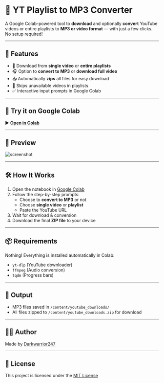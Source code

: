 # 🎵 YT Playlist to MP3 Converter

A Google Colab-powered tool to **download** and optionally **convert** YouTube videos or entire playlists to **MP3 or video format** — with just a few clicks. No setup required!

---

## 🚀 Features

- 🔗 Download from **single video** or **entire playlists**
- 🎧 Option to **convert to MP3** or **download full video**
- 📥 Automatically **zips** all files for easy download
- 🔄 Skips unavailable videos in playlists
- ✅ Interactive input prompts in Google Colab

---

## 🧪 Try it on Google Colab

▶️ [**Open in Colab**](https://colab.research.google.com/github/Darkwarrior247/YT-Playlist-to-MP3-Converter/blob/main/YT-Playlist-to-MP3-Converter.ipynb)

---

## 📸 Preview

![screenshot](https://github.com/Darkwarrior247/YT-Playlist-to-MP3-Converter/raw/main/assets/demo.png)  

---

## 🛠️ How It Works

1. Open the notebook in [Google Colab](https://colab.research.google.com/)
2. Follow the step-by-step prompts:
   - Choose to **convert to MP3** or not
   - Choose **single video** or **playlist**
   - Paste the YouTube URL
3. Wait for download & conversion
4. Download the final **ZIP file** to your device

---

## 📦 Requirements

Nothing! Everything is installed automatically in Colab:
- `yt-dlp` (YouTube downloader)
- `ffmpeg` (Audio conversion)
- `tqdm` (Progress bars)

---

## 📁 Output

- MP3 files saved in `/content/youtube_downloads/`
- All files zipped to `/content/youtube_downloads.zip` for download

---

## 🧑‍💻 Author

Made by [Darkwarrior247](https://github.com/Darkwarrior247)

---

## 📝 License

This project is licensed under the [MIT License](LICENSE)
